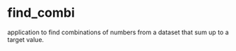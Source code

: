# find_combi
application to find combinations of numbers from a dataset that sum up to a target value.
